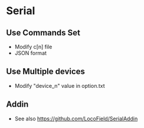 # Serial

## Use Commands Set
- Modify c[n] file
- JSON format

## Use Multiple devices
- Modify "device_n" value in option.txt

## Addin
- See also https://github.com/LocoField/SerialAddin
